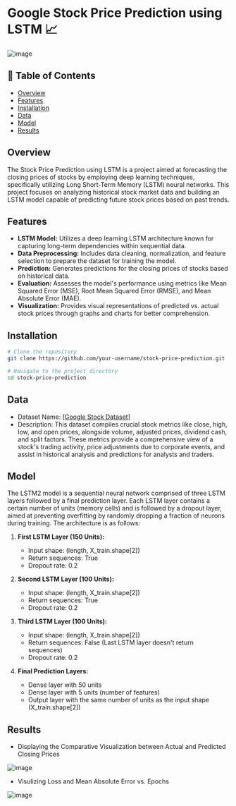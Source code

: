 # Google Stock Price Prediction using LSTM :chart_with_upwards_trend:

![image](https://github.com/rhythmbhavsar/Google-Stock-Price-Prediction/assets/98228696/94b593c7-97a7-4830-8131-00d5c9ed5110)



## :pushpin: Table of Contents
- [Overview](#overview)
- [Features](#features)
- [Installation](#installation)
- [Data](#data)
- [Model](#model)
- [Results](#results)

  
## Overview

The Stock Price Prediction using LSTM is a project aimed at forecasting the closing prices of stocks by employing deep learning techniques, specifically utilizing Long Short-Term Memory (LSTM) neural networks. This project focuses on analyzing historical stock market data and building an LSTM model capable of predicting future stock prices based on past trends.



## Features

- **LSTM Model:** Utilizes a deep learning LSTM architecture known for capturing long-term dependencies within sequential data.
- **Data Preprocessing:** Includes data cleaning, normalization, and feature selection to prepare the dataset for training the model.
- **Prediction:** Generates predictions for the closing prices of stocks based on historical data.
- **Evaluation:** Assesses the model's performance using metrics like Mean Squared Error (MSE), Root Mean Squared Error (RMSE), and Mean Absolute Error (MAE).
- **Visualization:** Provides visual representations of predicted vs. actual stock prices through graphs and charts for better comprehension.

## Installation


```bash
# Clone the repository
git clone https://github.com/your-username/stock-price-prediction.git

# Navigate to the project directory
cd stock-price-prediction

```


## Data

- Dataset Name: [[Google Stock Dataset](https://www.kaggle.com/datasets/shreenidhihipparagi/google-stock-prediction)]
- Description: This dataset compiles crucial stock metrics like close, high, low, and open prices, alongside volume, adjusted prices, dividend cash, and split factors. These metrics provide a comprehensive view of a stock's trading activity, price adjustments due to corporate events, and assist in historical analysis and predictions for analysts and traders.

## Model

The LSTM2 model is a sequential neural network comprised of three LSTM layers followed by a final prediction layer. Each LSTM layer contains a certain number of units (memory cells) and is followed by a dropout layer, aimed at preventing overfitting by randomly dropping a fraction of neurons during training. The architecture is as follows:

1. **First LSTM Layer (150 Units):**
   - Input shape: (length, X_train.shape[2])
   - Return sequences: True
   - Dropout rate: 0.2

2. **Second LSTM Layer (100 Units):**
   - Input shape: (length, X_train.shape[2])
   - Return sequences: True
   - Dropout rate: 0.2

3. **Third LSTM Layer (100 Units):**
   - Input shape: (length, X_train.shape[2])
   - Return sequences: False (Last LSTM layer doesn't return sequences)
   - Dropout rate: 0.2

4. **Final Prediction Layers:**
   - Dense layer with 50 units
   - Dense layer with 5 units (number of features)
   - Output layer with the same number of units as the input shape (X_train.shape[2])

## Results

- Displaying the Comparative Visualization between Actual and Predicted Closing Prices

 ![image](https://github.com/rhythmbhavsar/Google-Stock-Price-Prediction/assets/98228696/b1be59dc-cb67-4f7b-a00f-d70d30d81d23)


- Visulizing Loss and Mean Absolute Error vs. Epochs

![image](https://github.com/rhythmbhavsar/Google-Stock-Price-Prediction/assets/98228696/a9408852-f152-4276-ba4f-c5c2997d1e3e)



